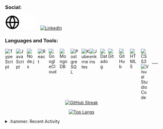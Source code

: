 ### Social:

[![website](./images/globe-light.svg)](https://lukedearmas.github.io/#gh-light-mode-only)
[![website](./images/globe-dark.svg)](https://lukedearmas.github.io/#gh-dark-mode-only)
&nbsp;&nbsp;
<a href="https://www.linkedin.com/in/luke-de-armas-81bb86214/"><img alt="LinkedIn" width="26px" src="https://cdn.simpleicons.org/LinkedIn/#0A66C2" /></a>

### Languages and Tools:

<!-- Fun little issue here. Github automatically converts these to anchor tags with URL links unless we wrap in a picture element -->

<picture><img align="left" alt="TypeScript" width="26px" src="https://cdn.jsdelivr.net/gh/devicons/devicon/icons/typescript/typescript-original.svg" style="padding-right:10px;" /></picture>
<picture><img align="left" alt="JavaScript" width="26px" src="https://cdn.jsdelivr.net/gh/devicons/devicon/icons/javascript/javascript-original.svg" style="padding-right:10px;" /></picture>
<picture><img align="left" alt="Node.js" width="26px" src="https://cdn.jsdelivr.net/gh/devicons/devicon/icons/nodejs/nodejs-original.svg" style="padding-right:10px;" /></picture>
<picture><img align="left" alt="React" width="26px" src="https://cdn.jsdelivr.net/gh/devicons/devicon/icons/react/react-original.svg" style="padding-right:10px;" /></picture>
<picture><img align="left" alt="GoogleCloud" width="26px" src="https://cdn.jsdelivr.net/gh/devicons/devicon/icons/googlecloud/googlecloud-original.svg" style="padding-right:10px;" /></picture>
<picture><img align="left" alt="MongoDB" width="26px" src="https://cdn.jsdelivr.net/gh/devicons/devicon/icons/mongodb/mongodb-original.svg" style="padding-right:10px;" /></picture>
<picture><img align="left" alt="PostgreSQL" width="26px" src="https://cdn.jsdelivr.net/gh/devicons/devicon/icons/postgresql/postgresql-original.svg" style="padding-right:10px;" /></picture>
<picture><img align="left" alt="Kubernetes" width="26px" src="https://cdn.simpleicons.org/Kubernetes/#326CE5" /></picture>
<picture><img align="left" alt="Jenkins" width="26px" src="https://cdn.jsdelivr.net/gh/devicons/devicon/icons/jenkins/jenkins-original.svg" style="padding-right:10px;" /></picture>
<picture><img align="left" alt="Datadog" width="26px" src="https://cdn.simpleicons.org/Datadog/#632CA6" /></picture>
<picture><img align="left" alt="Git" width="26px" src="https://cdn.jsdelivr.net/gh/devicons/devicon/icons/git/git-original.svg" style="padding-right:10px;" /></picture>
<picture><img align="left" alt="GitHub" width="26px" src="https://user-images.githubusercontent.com/3369400/139447912-e0f43f33-6d9f-45f8-be46-2df5bbc91289.png" style="padding-right:10px;" /></picture>
<picture><img align="left" alt="HTML5" width="26px" src="https://cdn.jsdelivr.net/gh/devicons/devicon/icons/html5/html5-original.svg" style="padding-right:10px;" /></picture>
<picture><img align="left" alt="CSS3" width="26px" src="https://cdn.jsdelivr.net/gh/devicons/devicon/icons/css3/css3-original.svg" style="padding-right:10px;" /></picture>
<picture><img align="left" alt="Visual Studio Code" width="26px" src="https://cdn.jsdelivr.net/gh/devicons/devicon/icons/vscode/vscode-original.svg" style="padding-right:10px;" /></picture>

<br />
<br />

---

<div align='center'>

[![GitHub Streak](http://github-readme-streak-stats.herokuapp.com?user=lukedeArmas&theme=solarized-light&date_format=j%20M%5B%20Y%5D)](https://git.io/streak-stats)

[![Top Langs](https://github-stats-lukedearmas.vercel.app/api/top-langs/?username=lukedeArmas&show_icons=true&theme=moltack&layout=compact)](https://github.com/anuraghazra/github-readme-stats)

</div>

<details>
  <summary>:hammer: Recent Activity</summary>

<!--START_SECTION:activity-->

</details>
